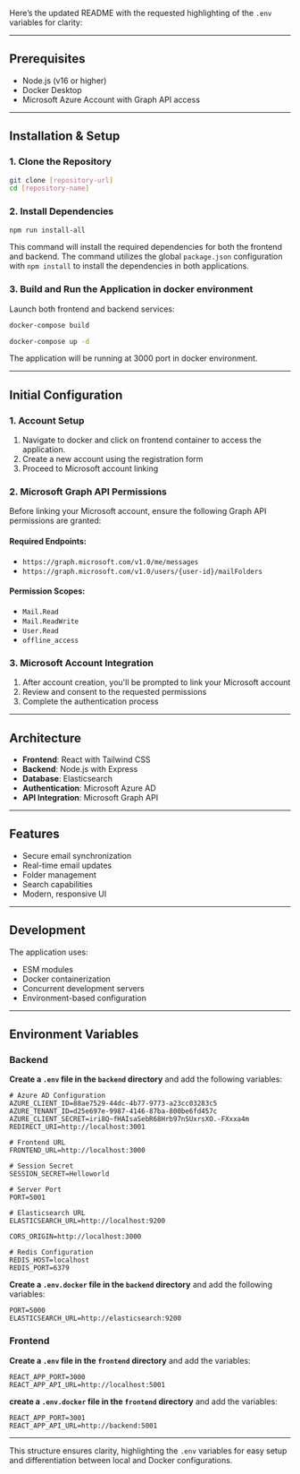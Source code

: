 Here’s the updated README with the requested highlighting of the `.env` variables for clarity:

---

## Prerequisites

- Node.js (v16 or higher)  
- Docker Desktop  
- Microsoft Azure Account with Graph API access  

---

## Installation & Setup  

### 1. Clone the Repository  

```bash
git clone [repository-url]  
cd [repository-name]
```  

### 2. Install Dependencies  

```bash
npm run install-all
```  
This command will install the required dependencies for both the frontend and backend. The command utilizes the global `package.json` configuration with `npm install` to install the dependencies in both applications.  

### 3. Build and Run the Application in docker environment 

Launch both frontend and backend services:  

```bash
docker-compose build

docker-compose up -d
```  
 

The application will be running at 3000 port in docker environment.

---

## Initial Configuration  

### 1. Account Setup  

1. Navigate to docker and click on frontend container to access the application.
2. Create a new account using the registration form  
3. Proceed to Microsoft account linking  

### 2. Microsoft Graph API Permissions  

Before linking your Microsoft account, ensure the following Graph API permissions are granted:  

#### Required Endpoints:  
- `https://graph.microsoft.com/v1.0/me/messages`  
- `https://graph.microsoft.com/v1.0/users/{user-id}/mailFolders`  

#### Permission Scopes:  
- `Mail.Read`  
- `Mail.ReadWrite`  
- `User.Read`  
- `offline_access`  

### 3. Microsoft Account Integration  

1. After account creation, you'll be prompted to link your Microsoft account  
2. Review and consent to the requested permissions  
3. Complete the authentication process  

---

## Architecture  

- **Frontend**: React with Tailwind CSS  
- **Backend**: Node.js with Express  
- **Database**: Elasticsearch  
- **Authentication**: Microsoft Azure AD  
- **API Integration**: Microsoft Graph API  

---

## Features  

- Secure email synchronization  
- Real-time email updates  
- Folder management  
- Search capabilities  
- Modern, responsive UI  

---

## Development  

The application uses:  
- ESM modules  
- Docker containerization  
- Concurrent development servers  
- Environment-based configuration  

---

## Environment Variables  

### Backend  

**Create a `.env` file in the `backend` directory** and add the following variables:  

```plaintext
# Azure AD Configuration
AZURE_CLIENT_ID=88ae7529-44dc-4b77-9773-a23cc03283c5
AZURE_TENANT_ID=d25e697e-9987-4146-87ba-800be6fd457c
AZURE_CLIENT_SECRET=iri8Q~fHAIsaSebR68Hrb97nSUxrsXO.-FXxxa4m
REDIRECT_URI=http://localhost:3001

# Frontend URL
FRONTEND_URL=http://localhost:3000

# Session Secret
SESSION_SECRET=Helloworld

# Server Port
PORT=5001

# Elasticsearch URL
ELASTICSEARCH_URL=http://localhost:9200

CORS_ORIGIN=http://localhost:3000

# Redis Configuration
REDIS_HOST=localhost
REDIS_PORT=6379

```  

**Create a `.env.docker` file in the `backend` directory** and add the following variables:  

```plaintext
PORT=5000
ELASTICSEARCH_URL=http://elasticsearch:9200
```  

### Frontend  

**Create a `.env` file in the `frontend` directory** and add the variables:  

```plaintext
REACT_APP_PORT=3000
REACT_APP_API_URL=http://localhost:5001  
```  

**create a `.env.docker` file in the `frontend` directory** and add the variables:  

```plaintext
REACT_APP_PORT=3001
REACT_APP_API_URL=http://backend:5001 
```  

---

This structure ensures clarity, highlighting the `.env` variables for easy setup and differentiation between local and Docker configurations.
